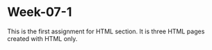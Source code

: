 # Week-07-1
This is the first assignment for HTML section. It is three HTML pages created with HTML only.

